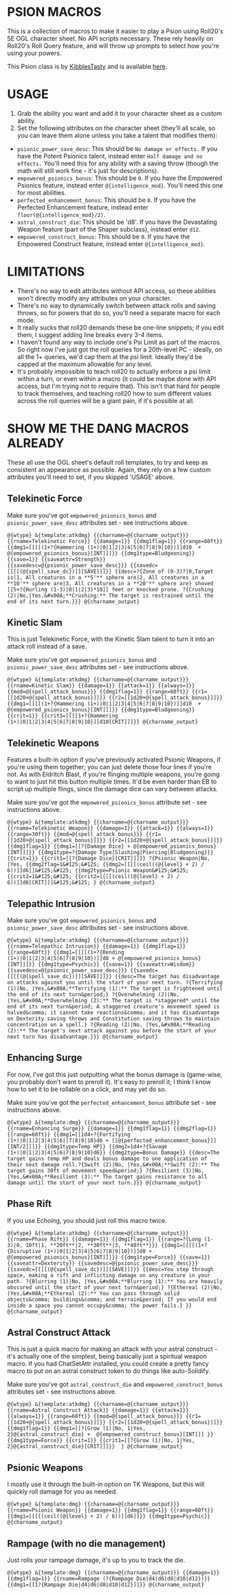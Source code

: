 # PSION MACROS
This is a collection of macros to make it easier to play a Psion using Roll20's 5E OGL character sheet. No API scripts necessary. These rely heavily on Roll20's Roll Query feature, and will throw up prompts to select how you're using  your powers.

This Psion class is by [KibblesTasty](https://www.kthomebrew.com/) and is available [here](https://www.gmbinder.com/share/-LZSNMgmChWNGW979hrj).

# USAGE
1. Grab the ability you want and add it to your character sheet as a custom ability.
2. Set the following attributes on the character sheet (they'll all scale, so you can leave them alone unless you take a talent that modifies them):
* `psionic_power_save_desc`: This should be `No damage or effects.` If you have the Potent Psionics talent, instead enter `Half damage and no effects.` You'll need this for any ability with a saving throw (though the math will still work fine - it's just for descriptions).
* `empowered_psionics_bonus`: This should be `0`. If you have the Empowered Psionics feature, instead enter `@{intelligence_mod}`. You'll need this one for most abilities.
* `perfected_enhancement_bonus`: This should be `0`. If you have the Perfected Enhancement feature, instead enter `floor(@{intelligence_mod}/2)`.
* `astral_construct_die`: This should be 'd8'. If you have the Devastating Weapon feature (part of the Shaper subclass), instead enter `d12`.
* `empowered_construct_bonus`: This should be `0`. If you have the Empowered Construct feature, instead enter `@{intelligence_mod}`.

# LIMITATIONS
* There's no way to edit attributes without API access, so these abilities won't directly modify any attributes on your character.
* There's no way to dynamically switch between attack rolls and saving throws, so for powers that do so, you'll need a separate macro for each mode.
* It really sucks that roll20 demands these be one-line snippets; if you edit them, I suggest adding line breaks every 3-4 items.
* I haven't found any way to include one's Psi Limit as part of the macros. So right now I've just got the roll queries for a 20th-level PC - ideally, on all the 1+ queries, we'd cap them at the psi limit. Ideally they'd be capped at the maximum allowable for any level.
* It's probably impossible to teach roll20 to actually enforce a psi limit within a turn, or even within a macro (it could be maybe done with API access, but I'm trying not to require that). This isn't that hard for people to track themselves, and teaching roll20 how to sum different values across the roll queries will be a giant pain, if it's possible at all.

# SHOW ME THE DANG MACROS ALREADY
These all use the OGL sheet's default roll templates, to try and keep as consistent an appearance as possible. Again, they rely on a few custom attributes you'll need to set, if you skipped 'USAGE' above.

## Telekinetic Force
Make sure you've got `empowered_psionics_bonus` and `psionic_power_save_desc` attributes set - see instructions above.
```
@{wtype} &{template:atkdmg} {{charname=@{charname_output}}} {{rname=Telekinetic Force}} {{damage=1}} {{dmg1flag=1}} {{range=60ft}} {{dmg1=[[[[(1+?{Hammering (1+)|0|1|2|3|4|5|6|7|8|9|10})]]d10  + @{empowered_psionics_bonus}[INT]]]}} {{dmg1type=Bludgeoning}} {{save=1}} {{saveattr=Strength}} {{savedesc=@{psionic_power_save_desc}}} {{savedc=[[[[(@{spell_save_dc})]][SAVE]]]}} {{desc=?{Zone of (0-3)?|0,Target is|1, All creatures in a **5'** sphere are|2, All creatures in a **10'** sphere are|3, All creatures in a **20'** sphere are} shoved [[5+?{Hurling (1-3)|0|1|2|3}*10]] feet or knocked prone. ?{Crushing (2)|No,|Yes,&#x00A;**Crushing:** The target is restrained until the end of its next turn.}}} @{charname_output}
```

## Kinetic Slam
This is just Telekinetic Force, with the Kinetic Slam talent to turn it into an attack roll instead of a save.

Make sure you've got `empowered_psionics_bonus` and `psionic_power_save_desc` attributes set - see instructions above.
```
@{wtype} &{template:atkdmg} {{charname=@{charname_output}}} {{rname=Kinetic Slam}} {{damage=1}} {{attack=1}} {{always=1}} {{mod=@{spell_attack_bonus}}} {{dmg1flag=1}} {{range=60ft}} {{r1=[[1d20+@{spell_attack_bonus}]]}} {{r2=[[1d20+@{spell_attack_bonus}]]}} {{dmg1=[[[[(1+?{Hammering (1+)|0|1|2|3|4|5|6|7|8|9|10})]]d10  + @{empowered_psionics_bonus}[INT]]]}} {{dmg1type=Bludgeoning}} {{crit=1}} {{crit1=[[[[1+?{Hammering (1+)|0|1|2|3|4|5|6|7|8|9|10}]]d10[CRIT]]]}} @{charname_output}
```

## Telekinetic Weapons
Features a built-in option if you've previously activated Psionic Weapons, if you're using them together; you can just delete those four lines if you're not. As with Eldritch Blast, if you're flinging multiple weapons, you're going to want to just hit this button multiple times. It'd be even harder than EB to script up multiple flings, since the damage dice can vary between attacks.

Make sure you've got the `empowered_psionics_bonus` attribute set - see instructions above.
```
@{wtype} &{template:atkdmg} {{charname=@{charname_output}}} {{rname=Telekinetic Weapon}} {{damage=1}} {{attack=1}} {{always=1}} {{range=30ft}} {{mod=@{spell_attack_bonus}}} {{r1=[[1d20+@{spell_attack_bonus}]]}} {{r2=[[1d20+@{spell_attack_bonus}]]}} {{dmg1flag=1}} {{dmg1=[[?{Damage Dice} + @{empowered_psionics_bonus}[INT]]]}} {{dmg1type=?{Damage Type|Slashing|Piercing|Bludgeoning}}} {{crit=1}} {{crit1=[[?{Damage Dice}[CRIT]]]}} ?{Psionic Weapon|No, |Yes, {{dmg2flag=1&#125;&#125; {{dmg2=[[[[(ceil((@{level} + 2) / 6))]]d6]]&#125;&#125; {{dmg2type=Psionic Weapon&#125;&#125; {{crit2=1&#125;&#125; {{crit2=[[[[(ceil((@{level} + 2) / 6))]]d6[CRIT]]]&#125;&#125; } @{charname_output}
```

## Telepathic Intrusion
Make sure you've got `empowered_psionics_bonus` and `psionic_power_save_desc` attributes set - see instructions above.
```
@{wtype} &{template:atkdmg} {{charname=@{charname_output}}} {{rname=Telepathic Intrusion}} {{damage=1}} {{dmg1flag=1}} {{range=60ft}} {{dmg1=[[[[(1+?{Rending (1+)|0|1|2|3|4|5|6|7|8|9|10})]]d8 + @{empowered_psionics_bonus}[INT]]]}} {{dmg1type=Psychic}} {{save=1}} {{saveattr=Wisdom}} {{savedesc=@{psionic_power_save_desc}}} {{savedc=[[[[(@{spell_save_dc})]][SAVE]]]}} {{desc=The target has disadvantage on attacks against you until the start of your next turn. ?{Terrifying (1)|No, |Yes,&#x00A;**Terrifying (1):** The target is frightened until the end of its next turn&period;} ?{Overwhelming (2)|No, |Yes,&#x00A;**Overwhelming (2):** The target is *staggered* until the end of its next turn&period; A staggered creature's movement speed is halved&comma; it cannot take reactions&comma; and it has disadvantage on Dexterity saving throws and Constitution saving throws to maintain concentration on a spell.} ?{Reading (2)|No, |Yes,&#x00A;**Reading (2):** The target's next attack against you before the start of your next turn has disadvantage.}}} @{charname_output}
```

## Enhancing Surge
For now, I've got this just outputting what the bonus damage is (game-wise, you probably don't want to preroll it). It's easy to preroll it; I think I know how to set it to be rollable on a click, and may yet do so.

Make sure you've got the `perfected_enhancement_bonus` attribute set - see instructions above.
```
@{wtype} &{template:dmg} {{charname=@{charname_output}}} {{rname=Enhancing Surge}} {{damage=1}} {{dmg1flag=1}} {{dmg2flag=1}} {{range=60ft}} {{dmg1=[[1d4+?{Fortifying (1+)|0|1|2|3|4|5|6||7|8|9|10}d6 + [[@{perfected_enhancement_bonus}]][INT/2]]]}} {{dmg1type=Temp HP}} {{dmg2=1d4+?{Savage (1+)|0|1|2|3|4|5|6|7|8|9|10}d6}} {{dmg2type=Bonus Damage}} {{desc=The target gains temp HP and deals bonus damage to one application of their next damage roll.?{Swift (2)|No, |Yes,&#x00A;**Swift (2):** The target gains 30ft of movement speed&period;} ?{Resilient (3)|No, |Yes,&#x00A;**Resilient (3):** The target gains resistance to all damage until the start of your next turn.}}} @{charname_output}
```

## Phase Rift
If you use Echoing, you should just roll this macro twice.
```
@{wtype} &{template:atkdmg} {{charname=@{charname_output}}} {{rname=Phase Rift}} {{damage=1}} {{dmg1flag=1}} {{range=?{Long (1-3)|0, 10ft|1, **20ft**|2, **30ft**|3, **40ft**}}} {{dmg1=[[[[(1+?{Disruptive (1+)|0|1|2|3|4|5|6|7|8|9|10})]]d8 + @{empowered_psionics_bonus}[INT]]]}} {{dmg1type=Force}} {{save=1}} {{saveattr=Dexterity}} {{savedesc=@{psionic_power_save_desc}}} {{savedc=[[[[(@{spell_save_dc})]][SAVE]]]}} {{desc=You step through space, making a rift and inflicting damage on any creature in your path. ?{Blurring (1)|No, |Yes,&#x00A;**Blurring (1):** You are heavily obscured until the start of your next turn&period;} ?{Ethereal (2)|No, |Yes,&#x00A;**Ethereal (2):** You can pass through solid objects&comma; buildings&comma; and terrain&period; If you would end inside a space you cannot occupy&comma; the power fails.} }} @{charname_output}
```

## Astral Construct Attack
This is just a quick macro for making an attack with your astral construct - it's actually one of the simplest,
being basically just a spiritual weapon macro. If you had ChatSetAttr installed, you could create a pretty fancy macro to put on an astral construct token to do things like auto-Solidify.

Make sure you've got `astral_construct_die` and `empowered_construct_bonus` attributes set - see instructions above.
```
@{wtype} &{template:atkdmg} {{charname=@{charname_output}}} {{rname=Astral Construct Attack}} {{damage=1}} {{attack=1}} {{always=1}} {{range=60ft}} {{mod=@{spell_attack_bonus}}} {{r1=[[1d20+@{spell_attack_bonus}]]}} {{r2=[[1d20+@{spell_attack_bonus}]]}} {{dmg1flag=1}} {{dmg1=[[?{Grow (1)|No, 1|Yes, 2}@{astral_construct_die} +  @{empowered_construct_bonus}[INT]]] }} {{dmg1type=Force}} {{crit=1}} {{crit1=[[?{Grow (1)|No, 1|Yes, 2}@{astral_construct_die}[CRIT]]]}}  } @{charname_output}
```

## Psionic Weapons
I mostly use it through the built-in option on TK Weapons, but this will quickly roll damage for you as needed.
```
@{wtype} &{template:dmg} {{charname=@{charname_output}}} {{rname=Psionic Weapon}} {{damage=1}} {{dmg1flag=1}} {{range=60ft}} {{dmg1=[[[[(ceil((@{level} + 2) / 6))]]d6]]}} {{dmg1type=Psychic}} @{charname_output}
```

## Rampage (with no die management)
Just rolls your rampage damage, it's up to you to track the die.
```
@{wtype} &{template:dmg} {{charname=@{charname_output}}} {{damage=1}} {{dmg1flag=1}} {{rname=Rampage (?{Rampage Die|d4|d6|d8|d10|d12})}} {{dmg1=[[1?{Rampage Die|d4|d6|d8|d10|d12}]]}} @{charname_output}
```
